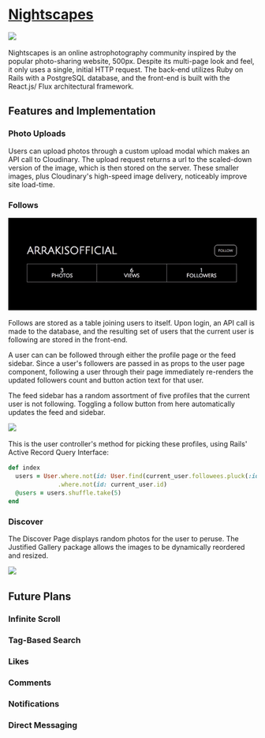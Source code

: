 # [**Nightscapes**](https://nightscapes.herokuapp.com)

![](./docs/gifs/splash.gif)

Nightscapes is an online astrophotography community inspired by the popular
photo-sharing website, 500px. Despite its multi-page look and feel, it only
uses a single, initial HTTP request. The back-end utilizes Ruby on Rails
with a PostgreSQL database, and the front-end is built with the React.js/
Flux architectural framework.


## **Features and Implementation**


### **Photo Uploads**

Users can upload photos through a custom upload modal which makes an API
call to Cloudinary. The upload request
returns a url to the scaled-down version of the image, which is then stored
on the server. These smaller images, plus Cloudinary's high-speed
image delivery, noticeably improve site load-time.

### **Follows**

![](./docs/gifs/user_page_follow.gif)

Follows are stored as a table joining users to itself. Upon login, an API
call is made to the database, and the resulting set of users that the
current user is following are stored in the front-end.

A user can can be followed through either the profile page or the feed sidebar.
Since a user's followers are passed in as props to the user page component,
following a user through their page immediately re-renders the updated followers
count and button action text for that user.

The feed sidebar has a random assortment of five profiles that the current
user is not following. Toggling a follow button from here automatically
updates the feed and sidebar.

![](./docs/gifs/user_page_feed_sidebar_follow.gif)

This is the user controller's method for picking these profiles, using Rails' Active
Record Query Interface:

```ruby
def index
  users = User.where.not(id: User.find(current_user.followees.pluck(:id)))
              .where.not(id: current_user.id)
  @users = users.shuffle.take(5)
end
```

### **Discover**
The Discover Page displays random photos for the user to peruse. The
 Justified Gallery package allows the images to be dynamically reordered
 and resized.


![](./docs/gifs/discover.gif)

## Future Plans
### **Infinite Scroll**
### **Tag-Based Search**
### **Likes**
### **Comments**
### **Notifications**
### **Direct Messaging**
